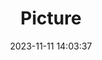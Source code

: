 ---
weight: 1
images:
- /images/edited/65.jpeg
title: Picture
date: 2023-11-11 14:03:37
tags:
- luminar
- work
---